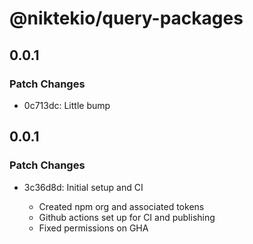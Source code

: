 # @niktekio/query-packages

## 0.0.1

### Patch Changes

- 0c713dc: Little bump

## 0.0.1

### Patch Changes

- 3c36d8d: Initial setup and CI

  - Created npm org and associated tokens
  - Github actions set up for CI and publishing
  - Fixed permissions on GHA
